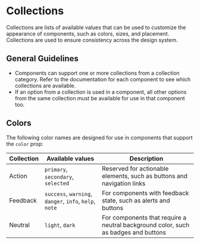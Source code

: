 # Collections

Collections are lists of available values that can be used to customize the
appearance of components, such as colors, sizes, and placement. Collections are
used to ensure consistency across the design system.

## General Guidelines

- Components can support one or more collections from a collection category.
  Refer to the documentation for each component to see which collections are
  available.
- If an option from a collection is used in a component, all other options from
  the same collection must be available for use in that component too.

## Colors

The following color names are designed for use in components that support the
`color` prop:

| Collection | Available values                                       | Description                                                                        |
|------------|--------------------------------------------------------|------------------------------------------------------------------------------------|
| Action     | `primary`, `secondary`, `selected`                     | Reserved for actionable elements, such as buttons and navigation links             |
| Feedback   | `success`, `warning`, `danger`, `info`, `help`, `note` | For components with feedback state, such as alerts and buttons                     |
| Neutral    | `light`, `dark`                                        | For components that require a neutral background color, such as badges and buttons |
